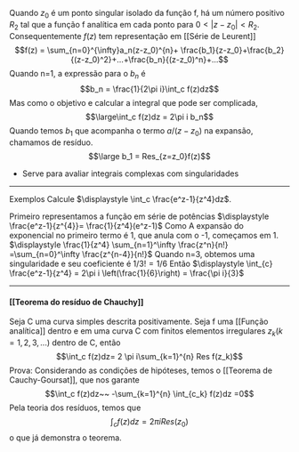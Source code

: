 Quando $z_0$ é um ponto singular isolado da função f, há um número positivo $R_2$ tal que a função f analítica em cada ponto para $0 < |z-z_0|<R_2$. Consequentemente $f(z)$ tem representação em [[Série de Leurent]]
$$f(z) = \sum_{n=0}^{\infty}a_n(z-z_0)^{n}+ \frac{b_1}{z-z_0}+\frac{b_2}{(z-z_0)^2}+...+\frac{b_n}{(z-z_0)^n}+...$$
Quando n=1, a expressão para o $b_n$ é
$$b_n = \frac{1}{2\pi i}\int_c f(z)dz$$
Mas como o objetivo e calcular a integral que pode ser complicada,
$$\large\int_c f(z)dz = 2\pi i b_n$$
Quando temos $b_1$ que acompanha o termo $a/(z-z_0)$ na expansão, chamamos de resíduo.
$$\large b_1 = Res_{z=z_0}f(z)$$
- Serve para avaliar integrais complexas com singularidades

 ---
 Exemplos
 Calcule $\displaystyle \int_c \frac{e^z-1}{z^4}dz$.

Primeiro representamos a função em série de potências
$\displaystyle \frac{e^z-1}{z^{4}}= \frac{1}{z^4}(e^z-1)$ Como A expansão do exponencial no primeiro termo é 1, que anula com o -1, começamos em 1.
$\displaystyle \frac{1}{z^4} \sum_{n=1}^\infty \frac{z^n}{n!} =\sum_{n=0}^\infty \frac{z^{n-4}}{n!}$ Quando n=3, obtemos uma singularidade e seu coeficiente é $1/3! = 1/6$ 
Então $\displaystyle \int_{c} \frac{e^z-1}{z^4} = 2\pi i \left(\frac{1}{6}\right) = \frac{\pi i}{3}$
  
---

#### [[Teorema do resíduo de Chauchy]]
Seja C uma curva simples descrita positivamente. Seja f uma [[Função analítica]] dentro e em uma curva C com finitos elementos irregulares $z_k(k=1,2,3,...)$ dentro de C, então
$$\int_c f(z)dz= 2 \pi i\sum_{k=1}^{n} Res f(z_k)$$
	Prova:
	Considerando as condições de hipóteses, temos o [[Teorema de Cauchy-Goursat]], que nos garante 
	$$\int_c f(z)dz~~ -\sum_{k=1}^{n} \int_{c_k} f(z)dz =0$$
	Pela teoria dos resíduos, temos que $$\int_cf(z)dz=2 \pi iRes(z_0)$$
	o que já demonstra o teorema.
